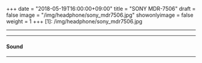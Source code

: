 +++
date = "2018-05-19T16:00:00+09:00"
title = "SONY MDR-7506"
draft = false
image = "/img/headphone/sony_mdr7506.jpg"
showonlyimage = false
weight = 1
+++
[1]: /img/headphone/sony_mdr7506.jpg

<!--more-->

---

<div id="images">
  <carousel v-bind:items="items" ></carousel>
</div>

<div id="page-links">
<page-link v-bind:link="link" ></page-link>
</div>

---

#### Sound 

<div id="audio-tracks">
<audio-track
  v-for="track in tracks"
  v-bind:track="track"
></audio-track>
</div>

---

<div id="spec">
<product-specification v-bind:spec="spec" ></product-specification>
</div>

<script src="/js/headphone/carousel.js"></script>
<script src="/js/headphone/page-links.js"></script>
<script src="/js/headphone/spec.js"></script>
<script src="/js/headphone/audio-track.js"></script>

<script>
new Vue({
  el: '#images',
  data: {
    items: [
      { src: '/serendipity-phone/img/headphone/sony_mdr7506.jpg' }
    ]
  }
})

new Vue({
  el: '#spec',
  data: {
    spec:
      {
        system: "Dynamic",
        design: "Closed-Back",
        weight: "230g",
        impedance: "63Ω",
        plug: "Stereo mini plug"
      }
  }
});

new Vue({
  el: '#page-links',
  data: {
    link:
      {
        official: "https://www.sony.jp/pro-audio/products/MDR-7506/",
        amazon: "https://www.amazon.co.jp/dp/B000AJIF4E",
        eIyahon: "http://www.e-earphone.jp/sony/mdr-7506"
      }
  }
});

new Vue({
  el: '#audio-tracks',
  data: {
    tracks: [
      {
        viewingTrack: "https://w.soundcloud.com/player/?url=https%3A//api.soundcloud.com/tracks/"+ "489281379"
      },
    ]
  }
});

</script>
